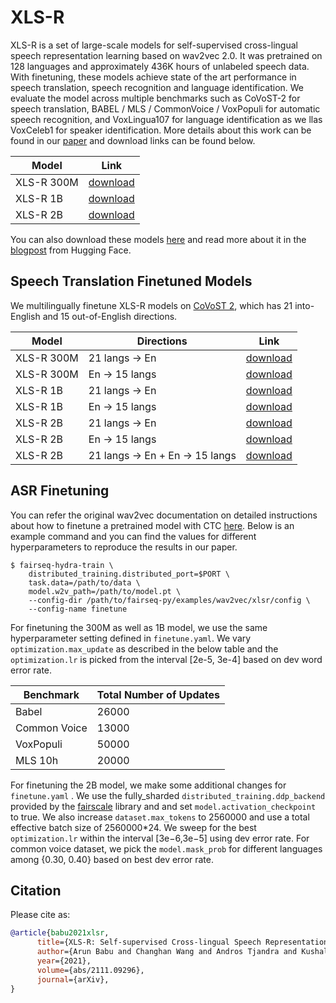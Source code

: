 # XLS-R

XLS-R is a set of large-scale models for self-supervised cross-lingual speech representation learning based on wav2vec
2.0. It was pretrained on 128 languages and approximately 436K hours of unlabeled speech data. With finetuning, these
models achieve state of the art performance in speech translation, speech recognition and language identification. We
evaluate the model across multiple benchmarks such as CoVoST-2 for speech translation, BABEL / MLS / CommonVoice /
VoxPopuli for automatic speech recognition, and VoxLingua107 for language identification as we llas VoxCeleb1 for
speaker identification. More details about this work can be found in our [paper](https://arxiv.org/pdf/2111.09296.pdf)
and download links can be found below.

Model | Link
|------|------
XLS-R 300M | [download](https://dl.fbaipublicfiles.com/fairseq/wav2vec/xlsr2_300m.pt)
XLS-R 1B | [download](https://dl.fbaipublicfiles.com/fairseq/wav2vec/xlsr2_960m_1000k.pt)
XLS-R 2B | [download](https://dl.fbaipublicfiles.com/fairseq/wav2vec/xlsr2_2B_1000k.pt)

You can also download these models [here](https://huggingface.co/models?other=xls_r) and read more about it in
the [blogpost](https://huggingface.co/blog/fine-tune-xlsr-wav2vec2) from Hugging Face.

## Speech Translation Finetuned Models

We multilingually finetune XLS-R models on [CoVoST 2](https://github.com/facebookresearch/covost), which has 21
into-English and 15 out-of-English directions.

Model | Directions | Link
|------|------|------
XLS-R 300M | 21 langs &#8594; En | [download](https://dl.fbaipublicfiles.com/fairseq/wav2vec/xls_r_300m_21_en.pt)
XLS-R 300M | En &#8594; 15 langs | [download](https://dl.fbaipublicfiles.com/fairseq/wav2vec/xls_r_300m_en_15.pt)
XLS-R 1B | 21 langs &#8594; En | [download](https://dl.fbaipublicfiles.com/fairseq/wav2vec/xls_r_1b_21_en.pt)
XLS-R 1B | En &#8594; 15 langs | [download](https://dl.fbaipublicfiles.com/fairseq/wav2vec/xls_r_1b_en_15.pt)
XLS-R 2B | 21 langs &#8594; En | [download](https://dl.fbaipublicfiles.com/fairseq/wav2vec/xls_r_2b_21_en.pt)
XLS-R 2B | En &#8594; 15 langs | [download](https://dl.fbaipublicfiles.com/fairseq/wav2vec/xls_r_2b_en_15.pt)
XLS-R 2B | 21 langs &#8594; En + En &#8594; 15 langs | [download](https://dl.fbaipublicfiles.com/fairseq/wav2vec/xls_r_2b_22_16.pt)

## ASR Finetuning

You can refer the original wav2vec documentation on detailed instructions about how to finetune a pretrained model with
CTC [here](https://github.com/pytorch/fairseq/tree/main/examples/wav2vec#fine-tune-a-pre-trained-model-with-ctc). Below
is an example command and you can find the values for different hyperparameters to reproduce the results in our paper.

```shell script
$ fairseq-hydra-train \
    distributed_training.distributed_port=$PORT \
    task.data=/path/to/data \
    model.w2v_path=/path/to/model.pt \
    --config-dir /path/to/fairseq-py/examples/wav2vec/xlsr/config \
    --config-name finetune
```

For finetuning the 300M as well as 1B model, we use the same hyperparameter setting defined in `finetune.yaml`. We
vary `optimization.max_update` as described in the below table and the `optimization.lr` is picked from the
interval [2e-5, 3e-4] based on dev word error rate.

Benchmark | Total Number of Updates
|------|------
Babel | 26000
Common Voice | 13000
VoxPopuli | 50000
MLS 10h | 20000

For finetuning the 2B model, we make some additional changes for `finetune.yaml` . We use the
fully_sharded `distributed_training.ddp_backend` provided by
the [fairscale](https://github.com/facebookresearch/fairscale) library and and set `model.activation_checkpoint` to
true. We also increase `dataset.max_tokens` to 2560000 and use a total effective batch size of 2560000*24. We sweep for
the best `optimization.lr` within the interval [3e−6,3e−5] using dev error rate. For common voice dataset, we pick
the `model.mask_prob` for different languages among {0.30, 0.40} based on best dev error rate.

## Citation

Please cite as:

``` bibtex
@article{babu2021xlsr,
      title={XLS-R: Self-supervised Cross-lingual Speech Representation Learning at Scale}, 
      author={Arun Babu and Changhan Wang and Andros Tjandra and Kushal Lakhotia and Qiantong Xu and Naman Goyal and Kritika Singh and Patrick von Platen and Yatharth Saraf and Juan Pino and Alexei Baevski and Alexis Conneau and Michael Auli},
      year={2021},
      volume={abs/2111.09296},
      journal={arXiv},
}
```


